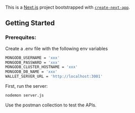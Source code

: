 This is a [Next.js](https://nextjs.org/) project bootstrapped with [`create-next-app`](https://github.com/vercel/next.js/tree/canary/packages/create-next-app).

## Getting Started

### Prerequites:

Create a .env file with the following env variables

```bash
MONGODB_USERNAME = 'xxx'
MONGODB_PASSWARD = 'xxx'
MONGODB_CLUSTER_HOSTNAME = 'xxx'
MONGODB_DB_NAME = 'xxx'
WALLET_SERVER_URL = 'http://localhost:3001'
```

First, run the server:

```bash
nodemon server.js
```

Use the postman collection to test the APIs.
